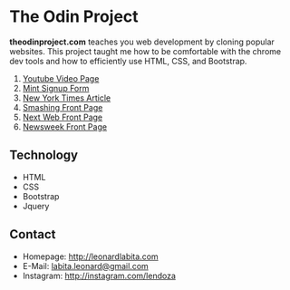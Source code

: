 The Odin Project
======
**theodinproject.com** teaches you web development by cloning popular websites. This project taught me how to be comfortable with the chrome dev tools and how to efficiently use HTML, CSS, and Bootstrap.

1. [Youtube Video Page](http://leonardlabita.com/odin/youtube.html)
2. [Mint Signup Form](http://leonarlabita.com/odin/mint.html)
3. [New York Times Article](http://leonardlabita.com/odin/times.html)
4. [Smashing Front Page](http://leonardlabita.com/odin/smashing.html)
5. [Next Web Front Page](http://leonardlabita.com/odin/next.html)
6. [Newsweek Front Page](http://leonardlabita.com/odin/newsweek.html)

## Technology
* HTML
* CSS
* Bootstrap
* Jquery

## Contact
* Homepage: http://leonardlabita.com
* E-Mail: labita.leonard@gmail.com
* Instagram: http://instagram.com/lendoza
